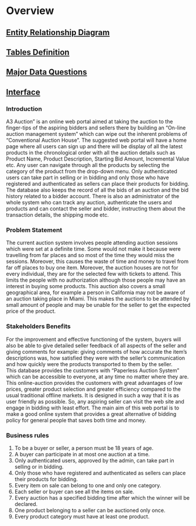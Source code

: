 # Overview

## [Entity Relationship Diagram](Entity_Database/Entity_Relationship.md)

## [Tables Definition](Table_Definitions.md)

## [Major Data Questions](Data_Questions.md)

## [Interface](Interface/Interface_forms.md)

### Introduction
A3 Auction” is an online web portal aimed at taking the auction to the finger-tips of the aspiring bidders and sellers there by building an “On-line auction management system” which can wipe out the inherent problems of “Conventional Auction House”.
The suggested web portal will have a home page where all users can sign up and there will be display of all the latest products in the chronological order with all the auction details such as Product Name, Product Description, Starting Bid Amount, Incremental Value etc. Any user can navigate through all the products by selecting the category of the product from the drop-down menu. Only authenticated users can take part in selling or in bidding and only those who have registered and authenticated as sellers can place their products for bidding. The database also keeps the record of all the bids of an auction and the bid history related to a bidder account. There is also an administrator of the whole system who can track any auction, authenticate the users and products and can contact the seller and bidder, instructing them about the transaction details, the shipping mode etc.

### Problem Statement
The current auction system involves people attending auction sessions which were set at a definite time. Some would not make it because were travelling from far places and so most of the time they would miss the sessions. Moreover, this causes the waste of time and money to travel from far off places to buy one item.
Moreover, the auction houses are not for every individual, they are for the selected few with tickets to attend. This limits the people with no authorization although those people may have an interest in buying some products.
This auction also covers a small geographical area, for example a person in California may not be aware of an auction taking place in Miami. This makes the auctions to be attended by small amount of people and may be unable for the seller to get the expected price of the product.

### Stakeholders Benefits
For the improvement and effective functioning of the system, buyers will also be able to give detailed seller feedback of all aspects of the seller and giving comments for example: giving comments of how accurate the item’s descriptions was, how satisfied they were with the seller’s communication and how quickly were the products transported to them by the seller.  
This database provides the customers with “Paperless Auction System” which can be accessible to everyone, at any time no matter where they are. This online-auction provides the customers with great advantages of low prices, greater product selection and greater efficiency compared to the usual traditional offline markets. It is designed in such a way that it is as user friendly as possible. So, any aspiring seller can visit the web site and engage in bidding with least effort. The main aim of this web portal is to make a good online system that provides a great alternative of bidding policy for general people that saves both time and money.

### Business rules
1. To be a buyer or seller, a person must be 18 years of age. 
2. A buyer can participate in at most one auction at a time.  
3. Only authenticated users, approved by the admin, can take part in selling or in bidding.  
4. Only those who have registered and authenticated as sellers can place their products for bidding.  
5. Every item on sale can belong to one and only one category.  
6. Each seller or buyer can see all the items on sale.  
7. Every auction has a specified bidding time after which the winner will be declared.  
8. One product belonging to a seller can be auctioned only once.
9. Every product category must have at least one product. 


